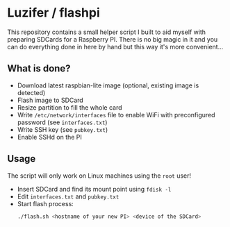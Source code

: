 # Luzifer / flashpi

This repository contains a small helper script I built to aid myself with preparing SDCards for a Raspberry PI. There is no big magic in it and you can do everything done in here by hand but this way it's more convenient...

## What is done?

- Download latest raspbian-lite image (optional, existing image is detected)
- Flash image to SDCard
- Resize partition to fill the whole card
- Write `/etc/network/interfaces` file to enable WiFi with preconfigured password (see `interfaces.txt`)
- Write SSH key (see `pubkey.txt`)
- Enable SSHd on the PI

## Usage

The script will only work on Linux machines using the `root` user!

- Insert SDCard and find its mount point using `fdisk -l`
- Edit `interfaces.txt` and `pubkey.txt`
- Start flash process:
    ```bash
    ./flash.sh <hostname of your new PI> <device of the SDCard>
    ```
